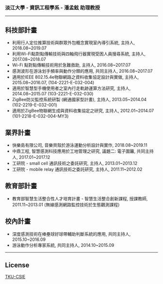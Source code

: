 

### 淡江大學 - 資訊工程學系 - 潘孟鉉 助理教授

-----------------------------

## 科技部計畫

- 利用行人定位推算技術與群眾外包概念實現室內導引系統, 主持人, 2018.08~2019.07
- 利用Wi-Fi點對點傳輸技術與四軸飛行器實現受困人員搜尋系統, 主持人, 2017.08~2018.07
- Wi-Fi 點對點傳輸技術用於急難救助, 主持人, 2016.08~2017.07
- 感測波形在游泳划手頻率與動作分類的應用, 共同主持人, 2016.08~2017.07
- 適用於IEEE 802.15.4e物聯網路之資料收集協定設計與實做, 主持人, 2015.08~2016.07, (104-2221-E-032-004)
- 適用於智慧型手機使用者之室內行走軌跡運算方法研究, 主持人, 2014.08~2015.07 (103-2221-E-032-030)
- ZigBee防災監控系統研製 (網通國家型計畫), 主持人, 2013.05~2014.04 (102-2219-E-032-001)
- 適用於ZigBee物聯網生成與資料收集協定之研究, 主持人, 2012.01~2014.07 (101-2218-E-032-004-MY3)


## 業界計畫

- 快樂島有限公司, 音樂貝殼於游泳運動分析設計與實作, 2018.08~2019.11
- 中鼎工程, 智慧感測科技應用於工地管理之研究, 議題二: 電子圍籬, 共同主持人, 2017.01~2017.12
- 工研院 - small cell 通訊技術之委託研究, 主持人, 2013.01~2013.12
- 工研院 - mobile relay 通訊技術之委託研究, 主持人, 2011.11~2012.02


## 教育部計畫

- 教育部智慧生活整合性人才培育計畫 - 智慧生活整合創新課程, 授課教師, 2011.11~2013.01 (無線感測網路監控技術於生態觀測課程)


## 校內計畫

- 深度感測技術在棒壘球好球帶輔助判斷系統的應用, 共同主持人, 2015.10~2016.09
- 游泳動作分析專家系統, 共同主持人, 2014.10~2015.09

-----------------------------

## License

[TKU-CSIE](LICENSE.md)
